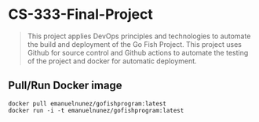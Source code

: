 # CS-333-Final-Project
> This project applies DevOps principles and technologies to automate the build and deployment of the Go Fish Project. This project uses Github for source control and Github actions to automate the testing of the project and docker for automatic deployment. 

## Pull/Run Docker image
```
docker pull emanuelnunez/gofishprogram:latest
docker run -i -t emanuelnunez/gofishprogram:latest
```
